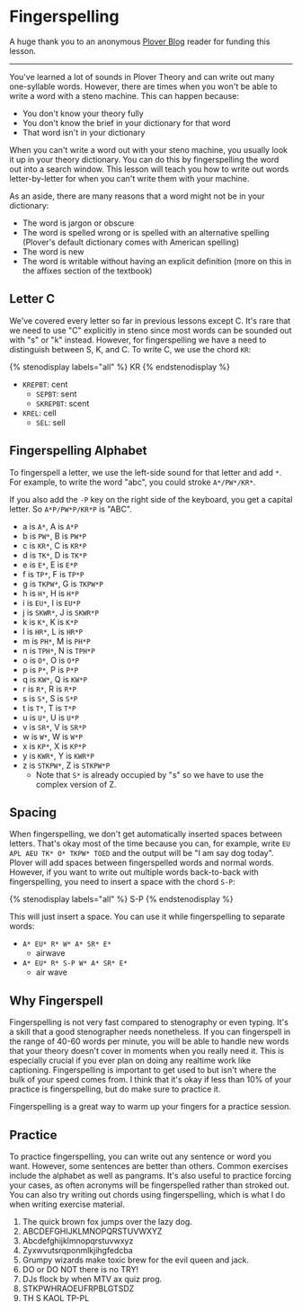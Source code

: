 # Fingerspelling

A huge thank you to an anonymous [Plover Blog](http://plover.stenoknight.com/) reader for funding this lesson.

-----

You've learned a lot of sounds in Plover Theory and can write out many one-syllable words. However, there are times when you won't be able to write a word with a steno machine. This can happen because:

- You don't know your theory fully
- You don't know the brief in your dictionary for that word
- That word isn't in your dictionary

When you can't write a word out with your steno machine, you usually look it up in your theory dictionary. You can do this by fingerspelling the word out into a search window. This lesson will teach you how to write out words letter-by-letter for when you can't write them with your machine.

As an aside, there are many reasons that a word might not be in your dictionary:

- The word is jargon or obscure
- The word is spelled wrong or is spelled with an alternative spelling (Plover's default dictionary comes with American spelling)
- The word is new
- The word is writable without having an explicit definition (more on this in the affixes section of the textbook)

## Letter C

We've covered every letter so far in previous lessons except C. It's rare that we need to use "C" explicitly in steno since most words can be sounded out with "s" or "k" instead. However, for fingerspelling we have a need to distinguish between S, K, and C. To write C, we use the chord `KR`:

{% stenodisplay labels="all" %}
KR
{% endstenodisplay %}

* `KREPBT`: cent
  - `SEPBT`: sent
  - `SKREPBT`: scent
* `KREL`: cell
  - `SEL`: sell

## Fingerspelling Alphabet

To fingerspell a letter, we use the left-side sound for that letter and add `*`. For example, to write the word "abc", you could stroke `A*/PW*/KR*`.

If you also add the `-P` key on the right side of the keyboard, you get a capital letter. So `A*P/PW*P/KR*P` is "ABC".

- a is `A*`, A is `A*P`
- b is `PW*`, B is `PW*P`
- c is `KR*`, C is `KR*P`
- d is `TK*`, D is `TK*P`
- e is `E*`, E is `E*P`
- f is `TP*`, F is `TP*P`
- g is `TKPW*`, G is `TKPW*P`
- h is `H*`, H is `H*P`
- i is `EU*`, I is `EU*P`
- j is `SKWR*`, J is `SKWR*P`
- k is `K*`, K is `K*P`
- l is `HR*`, L is `HR*P`
- m is `PH*`, M is `PH*P`
- n is `TPH*`, N is `TPH*P`
- o is `O*`, O is `O*P`
- p is `P*`, P is `P*P`
- q is `KW*`, Q is `KW*P`
- r is `R*`, R is `R*P`
- s is `S*`, S is `S*P`
- t is `T*`, T is `T*P`
- u is `U*`, U is `U*P`
- v is `SR*`, V is `SR*P`
- w is `W*`, W is `W*P`
- x is `KP*`, X is `KP*P`
- y is `KWR*`, Y is `KWR*P`
- z is `STKPW*`, Z is `STKPW*P`
  * Note that `S*` is already occupied by "s" so we have to use the complex version of Z.

## Spacing

When fingerspelling, we don't get automatically inserted spaces between letters. That's okay most of the time because you can, for example, write `EU APL AEU TK* O* TKPW* TOED` and the output will be "I am say dog today". Plover will add spaces between fingerspelled words and normal words. However, if you want to write out multiple words back-to-back with fingerspelling, you need to insert a space with the chord `S-P`:

{% stenodisplay labels="all" %}
S-P
{% endstenodisplay %}

This will just insert a space. You can use it while fingerspelling to separate words:

- `A* EU* R* W* A* SR* E*`
  - airwave
- `A* EU* R* S-P W* A* SR* E*`
  - air wave

## Why Fingerspell

Fingerspelling is not very fast compared to stenography or even typing. It's a skill that a good stenographer needs nonetheless. If you can fingerspell in the range of 40-60 words per minute, you will be able to handle new words that your theory doesn't cover in moments when you really need it. This is especially crucial if you ever plan on doing any realtime work like captioning. Fingerspelling is important to get used to but isn't where the bulk of your speed comes from. I think that it's okay if less than 10% of your practice is fingerspelling, but do make sure to practice it.

Fingerspelling is a great way to warm up your fingers for a practice session.

## Practice

To practice fingerspelling, you can write out any sentence or word you want. However, some sentences are better than others. Common exercises include the alphabet as well as pangrams. It's also useful to practice forcing your cases, as often acronyms will be fingerspelled rather than stroked out. You can also try writing out chords using fingerspelling, which is what I do when writing exercise material.

1. The quick brown fox jumps over the lazy dog.
2. ABCDEFGHIJKLMNOPQRSTUVWXYZ
3. Abcdefghijklmnopqrstuvwxyz
4. Zyxwvutsrqponmlkjihgfedcba
5. Grumpy wizards make toxic brew for the evil queen and jack.
6. DO or DO NOT there is no TRY!
7. DJs flock by when MTV ax quiz prog.
8. STKPWHRAOEUFRPBLGTSDZ
9. TH S KAOL TP-PL